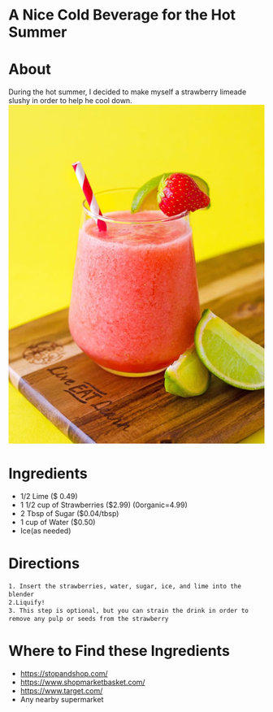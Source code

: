 # A Nice Cold Beverage for the Hot Summer
 # About
 During the hot summer, I decided to make myself a strawberry limeade slushy in order to help he cool down.
 ![Strawberry limeade](./strawberry-limeade-1.jpg)
 
  # Ingredients
  * 1/2 Lime ($ 0.49)
  * 1 1/2 cup of Strawberries ($2.99) (0organic=4.99)
  * 2 Tbsp of Sugar ($0.04/tbsp)
  * 1 cup of Water ($0.50)
  * Ice(as needed)

  # Directions
    1. Insert the strawberries, water, sugar, ice, and lime into the blender
    2.Liquify!
    3. This step is optional, but you can strain the drink in order to remove any pulp or seeds from the strawberry
  # Where to Find these Ingredients
  * https://stopandshop.com/
  * https://www.shopmarketbasket.com/
  * https://www.target.com/
  * Any nearby supermarket